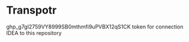 # Transpotr
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   token for connection IDEA to this repository
